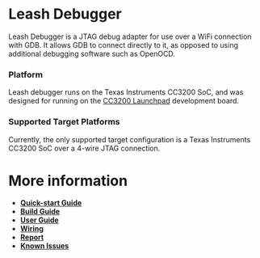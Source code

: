 # Leash Debugger

Leash Debugger is a JTAG debug adapter for use over a WiFi connection with GDB. It allows GDB to connect directly to it, as opposed to using additional debugging software such as OpenOCD.

### Platform

Leash debugger runs on the Texas Instruments CC3200 SoC, and was designed for running on the [CC3200 Launchpad](http://processors.wiki.ti.com/index.php/CC32xx_LaunchPad_Hardware) development board. 

### Supported Target Platforms

Currently, the only supported target configuration is a Texas Instruments CC3200 SoC over a 4-wire JTAG connection.

# More information

* [**Quick-start Guide**](doc/QuickStart.md)
* [**Build Guide**](doc/BuildGuide.md)
* [**User Guide**](doc/UserGuide.md)
* [**Wiring**](doc/Wiring.md)
* [**Report**](doc/Report.md)
* [**Known Issues**](doc/KnownIssues.md)



